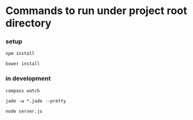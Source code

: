 Commands to run under project root directory
====
### setup
`npm install`

`bower install`

### in development
`compass watch`

`jade -w *.jade --pretty`

`node server.js`


